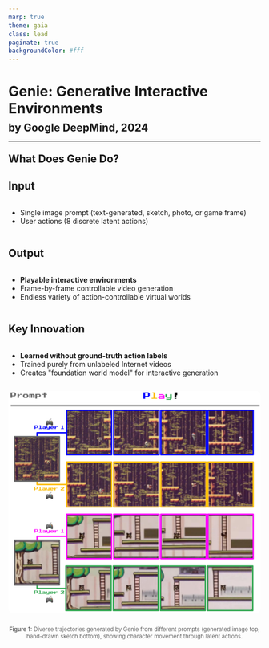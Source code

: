 ```yaml
---
marp: true
theme: gaia
class: lead
paginate: true
backgroundColor: #fff
---
```


<!-- _class: lead -->

# Genie: Generative Interactive Environments
## by Google DeepMind, 2024

---

<!-- _class: -->

<style scoped>
h2:first-of-type {
  position: relative;
  top: -1.0em;
  margin-bottom: -1em;
}

section {
  display: grid;
  grid-template-columns: 1fr 1fr;
  gap: 2rem;
  align-items: start;
}

.content {
  display: flex;
  flex-direction: column;
}

.figure {
  display: flex;
  flex-direction: column;
  align-items: center;
}

.figure img {
  width: 100%;
  height: auto;
  border-radius: 8px;
}

.caption {
  font-size: 0.8em;
  color: #666;
  margin-top: 0.5rem;
  text-align: center;
}
</style>

<div class="content">

## What Does Genie Do?

## **Input**
- Single image prompt (text-generated, sketch, photo, or game frame)
- User actions (8 discrete latent actions)

## **Output**
- **Playable interactive environments**
- Frame-by-frame controllable video generation
- Endless variety of action-controllable virtual worlds

## **Key Innovation**
- **Learned without ground-truth action labels**
- Trained purely from unlabeled Internet videos
- Creates "foundation world model" for interactive generation

</div>

<div class="figure">

![](../../papers/genie-generative-interactive-environments-2024/images/platformer_trajectories.png)

<div class="caption">
<strong>Figure 1:</strong> Diverse trajectories generated by Genie from different prompts (generated image top, hand-drawn sketch bottom), showing character movement through latent actions.
</div>

</div>
